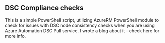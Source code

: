 ## DSC Compliance checks

This is a simple PowerShell script, utilizing AzureRM PowerShell module to check for issues with DSC node consistency checks when you are using Azure Automation DSC Pull service.
I wrote a blog about it - check here for more info.